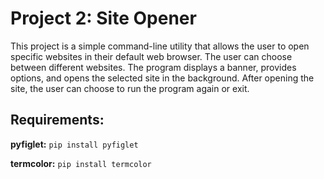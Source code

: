 # Project 2: Site Opener

This project is a simple command-line utility that allows the user to open specific websites in their default web browser. The user can choose between different websites. The program displays a banner, provides options, and opens the selected site in the background. After opening the site, the user can choose to run the program again or exit.


## Requirements:
**pyfiglet:** `pip install pyfiglet`

**termcolor:** `pip install termcolor`
